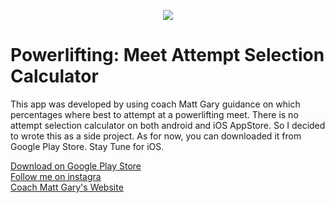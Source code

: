 <p align="center"><img src="https://github.com/wajeht/powerlifting_attempt_selection_calculator/blob/584053c3b275bbad3a521af2886264961fd1c9ea/app/src/main/res/drawable/screenshot.png"></p>

# Powerlifting: Meet Attempt Selection Calculator
This app was developed by using coach Matt Gary guidance on which percentages where best to attempt at a powerlifting meet. There is no attempt selection calculator on both android and iOS AppStore. So I decided to wrote this as a side project. As for now, you can downloaded it from Google Play Store. Stay Tune for iOS.

[Download on Google Play Store](https://play.google.com/store/apps/details?id=com.jawstrength.powerliftingattemptselectioncalculator)<br>
[Follow me on instagra](https://www.instagram.com/wajeht/)<br>
[Coach Matt Gary's Website](https://marylandpowerlifting.com/2009/05/11/a-powerlifters-guide-to-attempt-selection/)

